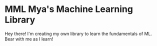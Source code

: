 # MML Mya's Machine Learning Library
Hey there! I'm creating my own library to learn the fundamentals of ML. Bear with me as I learn!